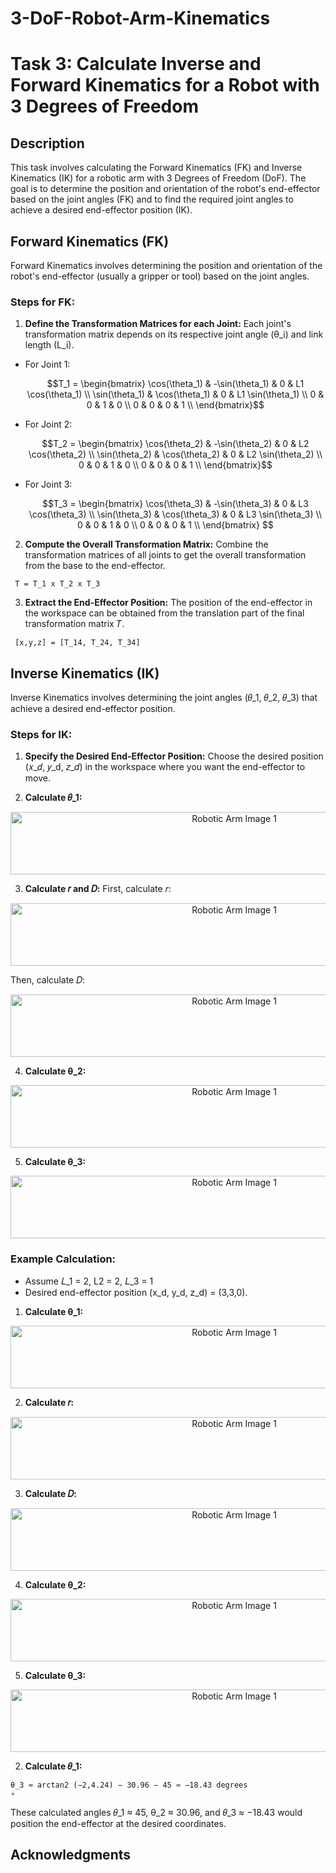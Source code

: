 # 3-DoF-Robot-Arm-Kinematics

# Task 3: Calculate Inverse and Forward Kinematics for a Robot with 3 Degrees of Freedom 

## Description
This task involves calculating the Forward Kinematics (FK) and Inverse Kinematics (IK) for a robotic arm with 3 Degrees of Freedom (DoF). The goal is to determine the position and orientation of the robot's end-effector based on the joint angles (FK) and to find the required joint angles to achieve a desired end-effector position (IK).

## Forward Kinematics (FK)

Forward Kinematics involves determining the position and orientation of the robot's end-effector (usually a gripper or tool) based on the joint angles.

### Steps for FK:

1. **Define the Transformation Matrices for each Joint:**
Each joint's transformation matrix depends on its respective joint angle (θ_i) and link length (L_i).

*
   For Joint 1:
   ```math
   T_1 = \begin{bmatrix}
   \cos(\theta_1) & -\sin(\theta_1) & 0 & L1 \cos(\theta_1) \\
   \sin(\theta_1) & \cos(\theta_1) & 0 & L1 \sin(\theta_1) \\
   0 & 0 & 1 & 0 \\
   0 & 0 & 0 & 1 \\
   \end{bmatrix}
*
   For Joint 2:
   ```math
   T_2 = \begin{bmatrix}
   \cos(\theta_2) & -\sin(\theta_2) & 0 & L2 \cos(\theta_2) \\
   \sin(\theta_2) & \cos(\theta_2) & 0 & L2 \sin(\theta_2) \\
   0 & 0 & 1 & 0 \\
   0 & 0 & 0 & 1 \\
   \end{bmatrix}
*
   For Joint 3:
   ```math
   T_3 = \begin{bmatrix}
   \cos(\theta_3) & -\sin(\theta_3) & 0 & L3 \cos(\theta_3) \\
   \sin(\theta_3) & \cos(\theta_3) & 0 & L3 \sin(\theta_3) \\
   0 & 0 & 1 & 0 \\
   0 & 0 & 0 & 1 \\
   \end{bmatrix}

2. **Compute the Overall Transformation Matrix:**
Combine the transformation matrices of all joints to get the overall transformation from the base to the end-effector.
  ```
   T = T_1 x T_2 x T_3
  ```

3. **Extract the End-Effector Position:**
The position of the end-effector in the workspace can be obtained from the translation part of the final transformation matrix 𝑇.
  ```
   [x,y,z] = [T_14, T_24, T_34]
  ```


## Inverse Kinematics (IK)

Inverse Kinematics involves determining the joint angles (𝜃_1, 𝜃_2, 𝜃_3) that achieve a desired end-effector position.

### Steps for IK:

1. **Specify the Desired End-Effector Position:**
Choose the desired position (𝑥_𝑑, 𝑦_d, 𝑧_𝑑) in the workspace where you want the end-effector to move.

2. **Calculate 𝜃_1:**
<p align="center">
  <img src="https://github.com/GDHadeel/3-DoF-Robot-Arm-Kinematics/assets/126657301/b6e31758-a511-4c3d-8be5-a13313ac7167" alt="Robotic Arm Image 1" width="700" height="100">
</p>

3. **Calculate 𝑟 and 𝐷:**
First, calculate 𝑟:
<p align="center">
  <img src="https://github.com/GDHadeel/3-DoF-Robot-Arm-Kinematics/assets/126657301/b0d1fca8-0d00-4248-a705-b1d018c00e48" alt="Robotic Arm Image 1" width="700" height="100">
</p>
 Then, calculate 𝐷:
<p align="center">
  <img src="https://github.com/GDHadeel/3-DoF-Robot-Arm-Kinematics/assets/126657301/16031153-b1db-4c2d-a3af-d7f7c87ee621" alt="Robotic Arm Image 1" width="700" height="100">
</p>

4. **Calculate θ_2:**
<p align="center">
  <img src="https://github.com/GDHadeel/3-DoF-Robot-Arm-Kinematics/assets/126657301/a9076ed9-d04d-4683-9b68-88cdcca45ed2" alt="Robotic Arm Image 1" width="700" height="100">
</p>

5. **Calculate θ_3:**
<p align="center">
  <img src="https://github.com/GDHadeel/3-DoF-Robot-Arm-Kinematics/assets/126657301/d36ff166-459d-4269-88da-08f18abbfc86" alt="Robotic Arm Image 1" width="700" height="100">
</p>

### Example Calculation:
* Assume 𝐿_1 = 2, L2 = 2, 𝐿_3 = 1
* Desired end-effector position (x_d, y_d, z_d) = (3,3,0).



1. **Calculate θ_1:**
<p align="center">
  <img src="https://github.com/GDHadeel/3-DoF-Robot-Arm-Kinematics/assets/126657301/36221a36-f623-4549-ac98-508ffd1045a1" alt="Robotic Arm Image 1" width="700" height="100">
</p>

2. **Calculate 𝑟:**
<p align="center">
  <img src="https://github.com/GDHadeel/3-DoF-Robot-Arm-Kinematics/assets/126657301/c0ec7972-ba03-4d58-a7c7-c86180e2a9ca" alt="Robotic Arm Image 1" width="700" height="100">
</p>

3. **Calculate 𝐷:**
<p align="center">
  <img src="https://github.com/GDHadeel/3-DoF-Robot-Arm-Kinematics/assets/126657301/f4ec5f07-ce5f-4eca-9913-e25221eba795" alt="Robotic Arm Image 1" width="700" height="100">
</p>

4. **Calculate θ_2:**
<p align="center">
  <img src="https://github.com/GDHadeel/3-DoF-Robot-Arm-Kinematics/assets/126657301/9134da76-ee69-45a9-a5a1-6449d54de761" alt="Robotic Arm Image 1" width="700" height="100">
</p>

5. **Calculate θ_3:**
<p align="center">
  <img src="https://github.com/GDHadeel/3-DoF-Robot-Arm-Kinematics/assets/126657301/18bff842-96e7-4b54-a44f-c9a917338444" alt="Robotic Arm Image 1" width="700" height="100">
</p>

2. **Calculate 𝜃_1:**
  ```
θ_3 ≈ arctan2 (−2,4.24) − 30.96 − 45 ≈ −18.43 degrees
∘
  ```

These calculated angles 𝜃_1 ≈ 45, θ_2 ≈ 30.96, and 𝜃_3 ≈ −18.43 would position the end-effector at the desired coordinates.

## Acknowledgments
